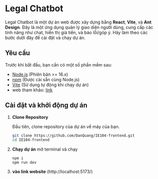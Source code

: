 # Legal Chatbot

Legal Chatbot là một dự án web được xây dựng bằng **React**, **Vite**, và **Ant Design**. Đây là một ứng dụng quản lý giao diện người dùng, cung cấp các tính năng như chat, hiển thị giá tiền, và báo lỗi/góp ý. Hãy làm theo các bước dưới đây để cài đặt và chạy dự án.

## Yêu cầu

Trước khi bắt đầu, bạn cần có một số phần mềm sau:

- [Node.js](https://nodejs.org/) (Phiên bản >= 16.x)
- [npm](https://www.npmjs.com/) (Được cài sẵn cùng Node.js)
- [Vite](https://vitejs.dev/) (Sử dụng tự động khi chạy dự án)
- web tham khảo: [link](https://legalmasterai.com/) 
## Cài đặt và khởi động dự án

1. **Clone Repository**

   Đầu tiên, clone repository của dự án về máy của bạn.

   ```bash
   git clone https://github.com/DanQuang/IE104-frontend.git
   cd IE104-frontend
2. **Chạy dự án**
    mở terminal và chạy
    ```
    npm i
    npm run dev
3. **vào link website**
    (http://localhost:5173/)
